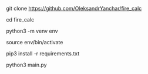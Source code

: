 git clone https://github.com/OleksandrYanchar/fire_calc

cd fire_calc

python3 -m venv env

source env/bin/activate

pip3 install -r requirements.txt

python3 main.py